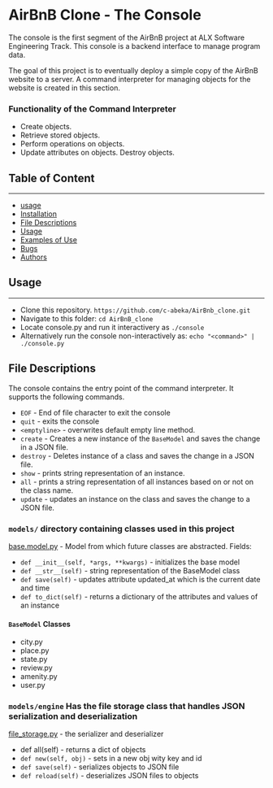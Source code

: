 # AirBnB Clone - The Console

The console is the first segment of the AirBnB project at ALX Software Engineering Track. This console is a backend interface to manage program data.

The goal of this project is to eventually deploy a simple copy of the AirBnB website to a server. A command interpreter for managing objects for the website is created in this section.

### Functionality of the Command Interpreter

- Create objects.
- Retrieve stored objects.
- Perform operations on objects.
- Update attributes on objects.
Destroy objects.

## Table of Content
---
- [usage](/README.md/#AirBnB_clone/##Usage)
- [Installation](/##Installation)
- [File Descriptions](/README.md/#AirBnB_clone/##"File)
- [Usage](/##Usage)
- [Examples of Use](/##Examples)
- [Bugs](/##Bugs)
- [Authors](/##Authors)

## Usage
---
- Clone this repository.
`https://github.com/c-abeka/AirBnb_clone.git`
- Navigate to this folder: `cd AirBnB_clone`
- Locate console.py and run it interactivery as
`./console`
- Alternatively run the console non-interactively as:
`echo "<command>" | ./console.py`

## File Descriptions
The console contains the entry point of the command interpreter. It supports the following commands.
- `EOF` - End of file character to exit the console
- `quit` - exits the console
- `<emptyline>` - overwrites default empty line method.
- `create` - Creates a new instance of the `BaseModel` and saves the change in a JSON file.
- `destroy` - Deletes instance of a class and saves the change in a JSON file.
- `show` - prints string representation of an instance.
- `all` - prints a string representation of all instances based on or not on the class name.
- `update` - updates an instance on the class and saves the change to a JSON file.

### `models/` directory containing classes used in this project
[base.model.py]() - Model from which future classes are abstracted.
Fields:
- `def __init__(self, *args, **kwargs)` - initializes the base model
- `def __str__(self)` - string representation of the BaseModel class
- `def save(self)` - updates attribute updated_at which is the current date and time
- `def to_dict(self)` - returns a dictionary of the attributes and values of an instance

#### `BaseModel` Classes
- city.py
- place.py
- state.py
- review.py
- amenity.py
- user.py

### `models/engine` Has the file storage class that handles JSON serialization and deserialization
[file_storage.py]() - the serializer and deserializer
- def all(self) - returns a dict of objects
- `def new(self, obj)` - sets in a new obj wity key and id
- `def save(self)` - serializes objects to JSON file
- `def reload(self)` - deserializes JSON files to objects